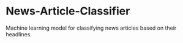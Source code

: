 # News-Article-Classifier
Machine learning model for classifying news articles based on their headlines.
